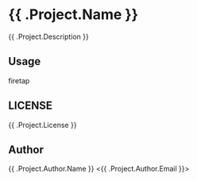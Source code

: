 # {{ .Project.Name }}

{{ .Project.Description }}

## Usage

firetap

## LICENSE

{{ .Project.License }}

## Author

{{ .Project.Author.Name }} <{{ .Project.Author.Email }}>
